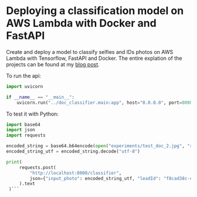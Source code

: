 # Deploying a classification model on AWS Lambda with Docker and FastAPI

Create and deploy a model to classify selfies and IDs photos on AWS Lambda with Tensorflow, FastAPI and Docker. The entire explation of the projects can be found at my [blog post](https://vinybrasil.github.io/portfolio/classificationmodel/).

To run the api:

```python
import uvicorn

if __name__ == "__main__":
    uvicorn.run("../doc_classifier.main:app", host="0.0.0.0", port=8000, reload=True)
```

To test it with Python:
```python
import base64
import json
import requests

encoded_string = base64.b64encode(open("experiments/test_doc_2.jpg", "rb").read())
encoded_string_utf = encoded_string.decode("utf-8")

print(
     requests.post(
         "http://localhost:8000/classifier",
         json={"input_photo": encoded_string_utf, "leadId": "f8cad38c-c4f3-4f50-ab23-5262033bfef1"},
     ).text
 )```

